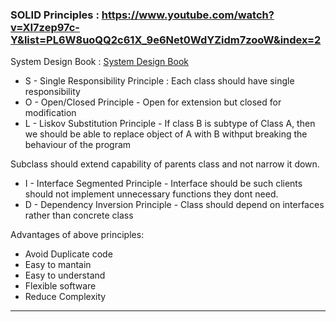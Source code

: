 ### SOLID Principles : https://www.youtube.com/watch?v=XI7zep97c-Y&list=PL6W8uoQQ2c61X_9e6Net0WdYZidm7zooW&index=2

System Design Book : [System Design Book](./System%20Design%20Book/System%20Design.pdf)

* S - Single Responsibility Principle : Each class should have single responsibility
* O - Open/Closed Principle - Open for extension but closed for modification
* L - Liskov Substitution Principle - If class B is subtype of Class A, then we should be able to replace object of A with B withput breaking the behaviour of the program

Subclass should extend capability of parents class and not narrow it down.

* I - Interface Segmented Principle - Interface should be such clients should not implement unnecessary functions they dont need.
* D - Dependency Inversion Principle - Class should depend on interfaces rather than concrete class


Advantages of above principles:

* Avoid Duplicate code
* Easy to mantain
* Easy to understand
* Flexible software
* Reduce Complexity

---